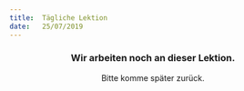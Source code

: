 ```yaml
---
title:  Tägliche Lektion
date:   25/07/2019
---
```


### <center>Wir arbeiten noch an dieser Lektion.</center>
<center>Bitte komme später zurück.</center>